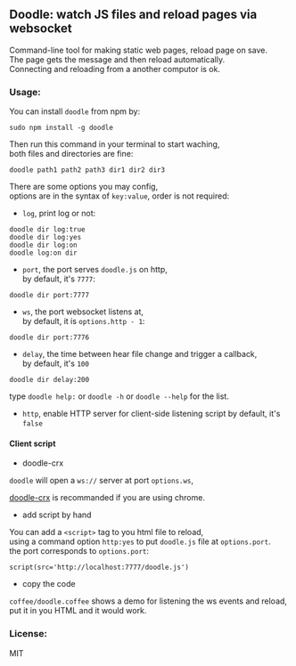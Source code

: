 
Doodle: watch JS files and reload pages via websocket
------

Command-line tool for making static web pages, reload page on save.  
The page gets the message and then reload automatically.  
Connecting and reloading from a another computor is ok.  

### Usage:  

You can install `doodle` from npm by:  

```
sudo npm install -g doodle
```

Then run this command in your terminal to start waching,  
both files and directories are fine:

```
doodle path1 path2 path3 dir1 dir2 dir3
```

There are some options you may config,  
options are in the syntax of `key:value`, order is not required:

* `log`, print log or not:

```
doodle dir log:true
doodle dir log:yes
doodle dir log:on
doodle log:on dir
```

* `port`, the port serves `doodle.js` on http,  
by default, it's `7777`:  

```
doodle dir port:7777
```

* `ws`, the port websocket listens at,  
by default, it is `options.http - 1`:

```
doodle dir port:7776
```

* `delay`, the time between hear file change and trigger a callback,  
by default, it's `100`

```
doodle dir delay:200
```

type `doodle help:` or `doodle -h` or `doodle --help` for the list.

* `http`, enable HTTP server for client-side listening script
by default, it's `false`

#### Client script

* doodle-crx

`doodle` will open a `ws://` server at port `options.ws`,  

[doodle-crx](https://github.com/jiyinyiyong/doodle-crx) is recommanded if you are using chrome.

* add script by hand

You can add a `<script>` tag to you html file to reload,  
using a command option `http:yes` to put `doodle.js` file at `options.port`.  
the port corresponds to `options.port`:

```jade
script(src='http://localhost:7777/doodle.js')
```

* copy the code

`coffee/doodle.coffee` shows a demo for listening the ws events and reload,
put it in you HTML and it would work.

### License:  

MIT  